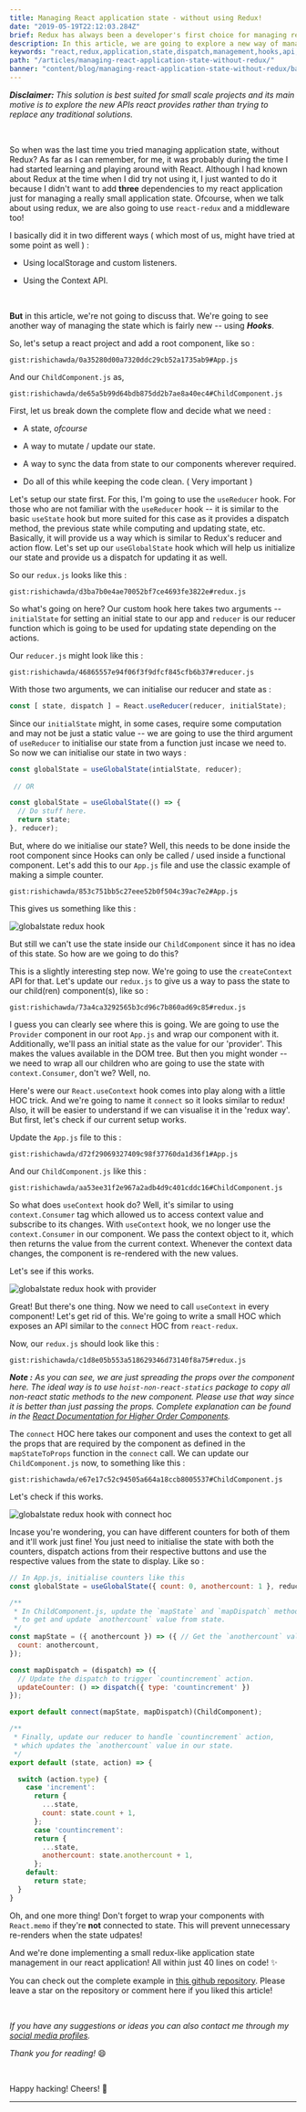 ```yaml
---
title: Managing React application state - without using Redux!
date: "2019-05-19T22:12:03.284Z"
brief: Redux has always been a developer's first choice for managing react application state. In this article, we will discuss about managing global state of a react application without using our most loved library for the purpose.
description: In this article, we are going to explore a new way of managing react application state by using hooks. We'll try to leverage the React.useContext and React.useReducer hooks to manage our application state without using redux.
keywords: "react,redux,application,state,dispatch,management,hooks,api,React,useContext,useReducer,context,reducer,components"
path: "/articles/managing-react-application-state-without-redux/"
banner: "content/blog/managing-react-application-state-without-redux/banner.jpg"
---
```


***Disclaimer:*** *This solution is best suited for small scale projects and its main motive is to explore the new APIs react provides rather than trying to replace any traditional solutions.*

<br/>

So when was the last time you tried managing application state, without Redux? As far as I can remember, for me, it was probably during the time I had started learning and playing around with React. Although I had known about Redux at the time when I did try not using it, I just wanted to do it because I didn't want to add **three** dependencies to my react application just for managing a really small application state. Ofcourse, when we talk about using redux, we are also going to use `react-redux` and a middleware too!

I basically did it in two different ways ( which most of us, might have tried at some point as well ) :

* Using localStorage and custom listeners.

* Using the Context API.

<br>

**But** in this article, we're not going to discuss that. We're going to see another way of managing the state which is fairly new -- using ***Hooks***.

So, let's setup a react project and add a root component, like so :

`gist:rishichawda/0a35280d00a7320ddc29cb52a1735ab9#App.js`

And our `ChildComponent.js` as,

`gist:rishichawda/de65a5b99d64bdb875dd2b7ae8a40ec4#ChildComponent.js`

First, let us break down the complete flow and decide what we need :

* A state, *ofcourse*

* A way to mutate / update our state.

* A way to sync the data from state to our components wherever required.

* Do all of this while keeping the code clean. ( Very important )

Let's setup our state first. For this, I'm going to use the `useReducer` hook. For those who are not familiar with the `useReducer` hook -- it is similar to the basic `useState` hook but more suited for this case as it provides a dispatch method, the previous state while computing and updating state, etc. Basically, it will provide us a way which is similar to Redux's reducer and action flow. Let's set up our `useGlobalState` hook which will help us initialize our state and provide us a dispatch for updating it as well.

So our `redux.js` looks like this :

`gist:rishichawda/d3ba7b0e4ae70052bf7ce4693fe3822e#redux.js`

So what's going on here? Our custom hook here takes two arguments -- `initialState` for setting an initial state to our app and `reducer` is our reducer function which is going to be used for updating state depending on the actions. 

Our `reducer.js` might look like this : 

`gist:rishichawda/46865557e94f06f3f9dfcf845cfb6b37#reducer.js`

With those two arguments, we can initialise our reducer and state as :

```javascript
const [ state, dispatch ] = React.useReducer(reducer, initialState);
```

Since our `initialState` might, in some cases, require some computation and may not be just a static value -- we are going to use the third argument of `useReducer` to initialise our state from a function just incase we need to. So now we can initialise our state in two ways : 

```javascript
const globalState = useGlobalState(intialState, reducer);
 
 // OR

const globalState = useGlobalState(() => {
  // Do stuff here.
  return state;
}, reducer);
```

But, where do we initialise our state? Well, this needs to be done inside the root component since Hooks can only be called / used inside a functional component. Let's add this to our `App.js` file and use the classic example of making a simple counter.

`gist:rishichawda/853c751bb5c27eee52b0f504c39ac7e2#App.js`

This gives us something like this : 

![globalstate redux hook](./demo-with-globalstate-redux-hook.gif)

But still we can't use the state inside our `ChildComponent` since it has no idea of this state. So how are we going to do this?

This is a slightly interesting step now. We're going to use the `createContext` API for that. Let's update our `redux.js` to give us a way to pass the state to our child(ren) component(s), like so :

`gist:rishichawda/73a4ca3292565b3cd96c7b860ad69c85#redux.js`

I guess you can clearly see where this is going. We are going to use the `Provider` component in our root `App.js` and wrap our component with it. Additionally, we'll pass an initial state as the value for our 'provider'. This makes the values available in the DOM tree. But then you might wonder -- we need to wrap all our children who are going to use the state with `context.Consumer`, don't we? Well, no.

Here's were our `React.useContext` hook comes into play along with a little HOC trick. And we're going to name it `connect` so it looks similar to redux! Also, it will be easier to understand if we can visualise it in the 'redux way'. But first, let's check if our current setup works.

Update the `App.js` file to this :

`gist:rishichawda/d72f29069327409c98f37760da1d36f1#App.js`

And our `ChildComponent.js` like this :

`gist:rishichawda/aa53ee31f2e967a2adb4d9c401cddc16#ChildComponent.js`

So what does `useContext` hook do? Well, it's similar to using `context.Consumer` tag which allowed us to access context value and subscribe to its changes. With `useContext` hook, we no longer use the `context.Consumer` in our component. We pass the context object to it, which then returns the value from the current context. Whenever the context data changes, the component is re-rendered with the new values.

Let's see if this works.

![globalstate redux hook with provider](./demo-with-globalstate-redux-hook-provider.gif)

Great! But there's one thing. Now we need to call `useContext` in every component! Let's get rid of this. We're going to write a small HOC which exposes an API similar to the `connect` HOC from `react-redux`.

Now, our `redux.js` should look like this :

`gist:rishichawda/c1d8e05b553a518629346d73140f8a75#redux.js`

***Note :*** *As you can see, we are just spreading the props over the component here. The ideal way is to use `hoist-non-react-statics` package to copy all non-react static methods to the new component. Please use that way since it is better than just passing the props. Complete explanation can be found in the [React Documentation for Higher Order Components](https://reactjs.org/docs/higher-order-components.html#static-methods-must-be-copied-over).*

The `connect` HOC here takes our component and uses the context to get all the props that are required by the component as defined in the `mapStateToProps` function in the `connect` call. We can update our `ChildComponent.js` now, to something like this :

`gist:rishichawda/e67e17c52c94505a664a18ccb8005537#ChildComponent.js`

Let's check if this works.

![globalstate redux hook with connect hoc](./demo-with-connect-redux-hoc.gif)

Incase you're wondering, you can have different counters for both of them and it'll work just fine! You just need to initialise the state with both the counters, dispatch actions from their respective buttons and use the respective values from the state to display. Like so :

```jsx
// In App.js, initialise counters like this
const globalState = useGlobalState({ count: 0, anothercount: 1 }, reducer);

/**
 * In ChildComponent.js, update the `mapState` and `mapDispatch` methods
 * to get and update `anothercount` value from state.
 */
const mapState = ({ anothercount }) => ({ // Get the `anothercount` value from state.
  count: anothercount,
});

const mapDispatch = (dispatch) => ({
  // Update the dispatch to trigger `countincrement` action.
  updateCounter: () => dispatch({ type: 'countincrement' })
});

export default connect(mapState, mapDispatch)(ChildComponent);

/** 
 * Finally, update our reducer to handle `countincrement` action,
 * which updates the `anothercount` value in our state.
 */
export default (state, action) => {

  switch (action.type) {
    case 'increment':
      return {
        ...state,
        count: state.count + 1,
      };
      case 'countincrement':
      return {
        ...state,
        anothercount: state.anothercount + 1,
      };
    default:
      return state;
  }
}

```

Oh, and one more thing! Don't forget to wrap your components with `React.memo` if they're **not** connected to state. This will prevent unnecessary re-renders when the state udpates!

And we're done implementing a small redux-like application state management in our react application! All within just 40 lines on code! ✨

You can check out the complete example in [this github repository](https://github.com/rishichawda/globalstate-hook-example). Please leave a star on the repository or comment here if you liked this article!

<br />

*If you have any suggestions or ideas you can also contact me through my [social media profiles](/).*

*Thank you for reading!* 😄

<br/>

Happy hacking! Cheers! 🎉

<hr />
